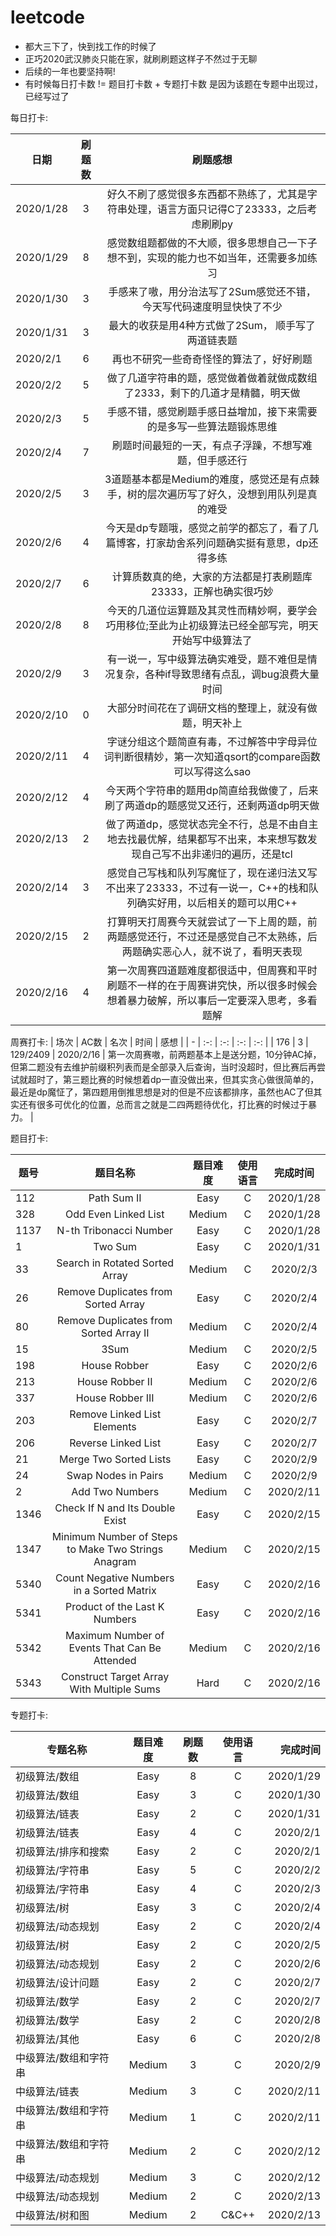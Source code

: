 # leetcode
* 都大三下了，快到找工作的时候了
* 正巧2020武汉肺炎只能在家，就刷刷题这样子不然过于无聊
* 后续的一年也要坚持啊!
* 有时候每日打卡数 != 题目打卡数 + 专题打卡数 是因为该题在专题中出现过，已经写过了

每日打卡:

| 日期 | 刷题数 | 刷题感想 |
| - | :-: | :-: |
| 2020/1/28  | 3 | 好久不刷了感觉很多东西都不熟练了，尤其是字符串处理，语言方面只记得C了23333，之后考虑刷刷py |
| 2020/1/29  | 8 | 感觉数组题都做的不大顺，很多思想自己一下子想不到，实现的能力也不如当年，还需要多加练习 |
| 2020/1/30  | 3 | 手感来了嗷，用分治法写了2Sum感觉还不错，今天写代码速度明显快快了不少 |
| 2020/1/31  | 3 | 最大的收获是用4种方式做了2Sum， 顺手写了两道链表题 |
| 2020/2/1   | 6 | 再也不研究一些奇奇怪怪的算法了，好好刷题 |
| 2020/2/2   | 5 | 做了几道字符串的题，感觉做着做着就做成数组了2333，剩下的几道才是精髓，明天做 |
| 2020/2/3   | 5 | 手感不错，感觉刷题手感日益增加，接下来需要的是多写一些算法题锻炼思维 |
| 2020/2/4   | 7 | 刷题时间最短的一天，有点子浮躁，不想写难题，但手感还行 |
| 2020/2/5   | 3 | 3道题基本都是Medium的难度，感觉还是有点棘手，树的层次遍历写了好久，没想到用队列是真的难受 |
| 2020/2/6   | 4 | 今天是dp专题哦，感觉之前学的都忘了，看了几篇博客，打家劫舍系列问题确实挺有意思，dp还得多练 |
| 2020/2/7   | 6 | 计算质数真的绝，大家的方法都是打表刷题库23333，正解也确实很巧妙 |
| 2020/2/8   | 8 | 今天的几道位运算题及其灵性而精妙啊，要学会巧用移位;至此为止初级算法已经全部写完，明天开始写中级算法了 |
| 2020/2/9   | 3 | 有一说一，写中级算法确实难受，题不难但是情况复杂，各种if导致思绪有点乱，调bug浪费大量时间 |
| 2020/2/10   | 0 | 大部分时间花在了调研文档的整理上，就没有做题，明天补上 |
| 2020/2/11   | 4 | 字谜分组这个题简直有毒，不过解答中字母异位词判断很精妙，第一次知道qsort的compare函数可以写得这么sao |
| 2020/2/12   | 4 | 今天两个字符串的题用dp简直给我做傻了，后来刷了两道dp的题感觉又还行，还剩两道dp明天做 |
| 2020/2/13   | 2 | 做了两道dp，感觉状态完全不行，总是不由自主地去找最优解，结果都写不出来，本来想写数发现自己写不出非递归的遍历，还是tcl |
| 2020/2/14   | 3 | 感觉自己写栈和队列写魔怔了，现在递归法又写不出来了23333，不过有一说一，C++的栈和队列确实好用，以后相关的题可以用C++ |
| 2020/2/15   | 2 | 打算明天打周赛今天就尝试了一下上周的题，前两题感觉还行，不过还是感觉自己不太熟练，后两题确实恶心人，就不说了，看明天表现 |
| 2020/2/16   | 4 | 第一次周赛四道题难度都很适中，但周赛和平时刷题不一样的在于周赛讲究快，所以很多时候会想着暴力破解，所以事后一定要深入思考，多看题解 |


周赛打卡:
| 场次 | AC数 | 名次 | 时间 | 感想 |
| - | :-: | :-: | :-: | :-: |
| 176 | 3 | 129/2409 | 2020/2/16 | 第一次周赛嗷，前两题基本上是送分题，10分钟AC掉，但第二题没有去维护前缀积列表而是全部录入后查询，当时没超时，但比赛后再尝试就超时了，第三题比赛的时候想着dp一直没做出来，但其实贪心做很简单的，最近是dp魔怔了，第四题用倒推思想是对的但是不应该都排序，虽然也AC了但其实还有很多可优化的位置，总而言之就是二四两题待优化，打比赛的时候过于暴力。 |



题目打卡:

| 题号 | 题目名称 | 题目难度 | 使用语言 | 完成时间 |
| - | :-: | :-: | :-: | :-: |
| 112  |  Path Sum II | Easy |  C  | 2020/1/28 |
| 328  |Odd Even Linked List| Medium | C | 2020/1/28 |
| 1137 |  N-th Tribonacci Number | Easy | C | 2020/1/28 |
| 1 |  Two Sum | Easy | C | 2020/1/31 |
| 33 |  Search in Rotated Sorted Array | Medium | C | 2020/2/3 |
| 26 |  Remove Duplicates from Sorted Array | Easy | C | 2020/2/4 |
| 80 |  Remove Duplicates from Sorted Array II | Medium | C | 2020/2/4 |
| 15 |  3Sum | Medium | C | 2020/2/5 |
| 198 |  House Robber | Easy | C | 2020/2/6 |
| 213 |  House Robber II | Medium | C | 2020/2/6 |
| 337 |  House Robber III | Medium | C | 2020/2/6 |
| 203 |  Remove Linked List Elements | Easy | C | 2020/2/7 |
| 206 |  Reverse Linked List | Easy | C | 2020/2/7 |
| 21 | Merge Two Sorted Lists | Easy | C | 2020/2/9 |
| 24 | Swap Nodes in Pairs | Medium | C | 2020/2/9 |
| 2  | Add Two Numbers | Medium | C | 2020/2/11 |
| 1346 | Check If N and Its Double Exist | Easy | C | 2020/2/15 |
| 1347 | Minimum Number of Steps to Make Two Strings Anagram | Medium | C | 2020/2/15 |
| 5340 |  Count Negative Numbers in a Sorted Matrix | Easy | C | 2020/2/16 |
| 5341 |  Product of the Last K Numbers | Easy | C | 2020/2/16 |
| 5342 |  Maximum Number of Events That Can Be Attended | Medium | C | 2020/2/16 |
| 5343 |  Construct Target Array With Multiple Sums | Hard | C | 2020/2/16 |


专题打卡:

| 专题名称 | 题目难度 | 刷题数 | 使用语言 | 完成时间 |
| - | :-: | :-: | :-: | -: |
| 初级算法/数组 | Easy | 8 | C | 2020/1/29 |
| 初级算法/数组 | Easy | 3 | C | 2020/1/30 |
| 初级算法/链表 | Easy | 2 | C | 2020/1/31 |
| 初级算法/链表 | Easy | 4 | C | 2020/2/1  |
| 初级算法/排序和搜索 | Easy | 2 | C | 2020/2/1  |
| 初级算法/字符串 | Easy | 5 | C | 2020/2/2  |
| 初级算法/字符串 | Easy | 4 | C | 2020/2/3  |
| 初级算法/树 | Easy | 3 | C | 2020/2/4  |
| 初级算法/动态规划 | Easy | 2 | C | 2020/2/4  |
| 初级算法/树 | Easy | 2 | C | 2020/2/5  |
| 初级算法/动态规划 | Easy | 2 | C | 2020/2/6  |
| 初级算法/设计问题 | Easy | 2 | C | 2020/2/7  |
| 初级算法/数学 | Easy | 2 | C | 2020/2/7  |
| 初级算法/数学 | Easy | 2 | C | 2020/2/8  |
| 初级算法/其他 | Easy | 6 | C | 2020/2/8  |
| 中级算法/数组和字符串 | Medium | 3 | C | 2020/2/9  |
| 中级算法/链表 | Medium | 3 | C | 2020/2/11  |
| 中级算法/数组和字符串 | Medium | 1 | C | 2020/2/11  |
| 中级算法/数组和字符串 | Medium | 2 | C | 2020/2/12  |
| 中级算法/动态规划 | Medium | 3 | C | 2020/2/12  |
| 中级算法/动态规划 | Medium | 2 | C | 2020/2/13  |
| 中级算法/树和图 | Medium | 2 | C&C++ | 2020/2/13  |

